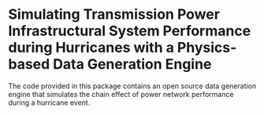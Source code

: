 # Simulating Transmission Power Infrastructural System Performance during Hurricanes with a Physics-based Data Generation Engine

The code provided in this package contains an open source data generation engine that simulates the chain effect of power network performance during a hurricane event. 
